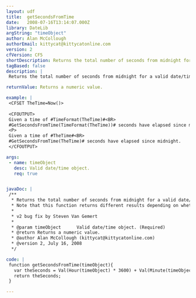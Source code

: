 ```yaml
---
layout: udf
title:  getSecondsFromTime
date:   2008-07-16T13:14:07.000Z
library: DateLib
argString: "timeObject"
author: Alan McCollough
authorEmail: kittycat@kittycatonline.com
version: 2
cfVersion: CF5
shortDescription: Returns the total number of seconds from midnight for a valid date/time object.
tagBased: false
description: |
 Returns the total number of seconds from midnight for a valid date/time object.

returnValue: Returns a numeric value.

example: |
 <CFSET TheTime=Now()>
 
 <CFOUTPUT>
 Given a time of #TimeFormat(TheTime)#<BR>
 #GetSecondsFromTime(TimeFormat(TheTime))# seconds have elapsed since midnight.
 <P>
 Given a time of #TheTime#<BR>
 #GetSecondsFromTime(TheTime)# seconds have elapsed since midnight.
 </CFOUTPUT>

args:
 - name: timeObject
   desc: Valid date/time object.
   req: true


javaDoc: |
 /**
  * Returns the total number of seconds from midnight for a valid date/time object.
  * Note that this function returns different results depending on whether the date/time object you pass it has seconds defined.
  * 
  * v2 bug fix by Steven Van Gemert
  * 
  * @param timeObject      Valid date/time object. (Required)
  * @return Returns a numeric value. 
  * @author Alan McCollough (kittycat@kittycatonline.com) 
  * @version 2, July 16, 2008 
  */

code: |
 function getSecondsFromTime(timeObject){
   var theSeconds = Val(Hour(timeObject) * 3600) + Val(Minute(timeObject) * 60) + Second(timeObject);
   return theSeconds;
 }

---
```


